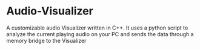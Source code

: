 # Audio-Visualizer
A customizable audio Visualizer written in C++. It uses a python script to analyze the current playing audio on your PC and sends the data through a memory bridge to the Visualizer
